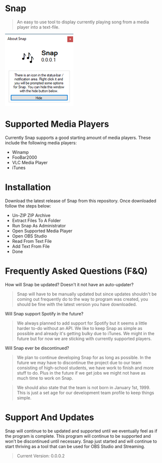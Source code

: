 # Snap
> An easy to use tool to display currently playing song from a media player into a text-file.

<img src="https://raw.githubusercontent.com/SnappyTeam/Snap/main/Display%20Program.png">

# Supported Media Players
Currently Snap supports a good starting amount of media players. These include the following media players:

- Winamp
- FooBar2000
- VLC Media Player
- iTunes

# Installation
Download the latest release of Snap from this repository. Once downloaded follow the steps below:

- Un-ZIP ZIP Archive
- Extract Files To A Folder
- Run Snap As Administrator
- Open Supported Media Player
- Open OBS Studio
- Read From Text File
- Add Text From File
- Done

# Frequently Asked Questions (F&Q)
How will Snap be updated? Doesn't it not have an auto-updater?
> Snap will have to be manually updated but since updates shouldn't be coming out frequently do to the way to program was created, you should be fine with the latest version you have downloaded.

Will Snap support Spotify in the future?
> We always planned to add support for Spotify but it seems a little harder to-do without an API. We like to keep Snap as simple as possible and already it's getting bulky due to iTunes. We might in the future but for now we are sticking with currently supported players.

Will Snap ever be discontinued?
> We plan to continue developing Snap for as long as possible. In the future we may have to discontinue the project due to our team consisting of high-school students, we have work to finish and more stuff to do. Plus in the future if we get jobs we might not have as much time to work on Snap.

> We should also state that the team is not born in January 1st, 1999. This is just a set age for our development team profile to keep things simple.

# Support And Updates
Snap will continue to be updated and supported until we eventually feel as if the program is complete. This program will continue to be supported and won't be discontinued until necessary. Snap just started and will continue to start thriving as a tool that can be used for OBS Studio and Streaming.

> Current Version: 0.0.0.2
